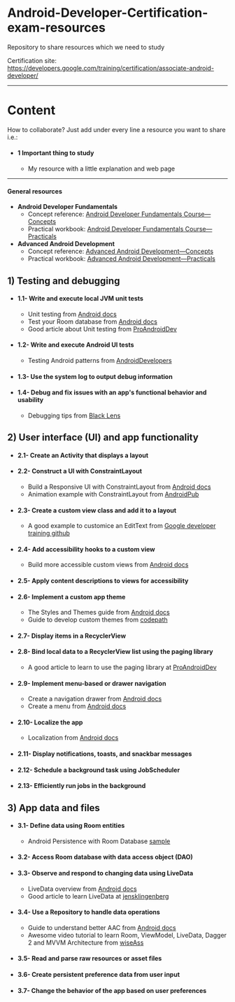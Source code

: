 # Android-Developer-Certification-exam-resources
Repository to share resources which we need to study

Certification site: https://developers.google.com/training/certification/associate-android-developer/

---
# Content

How to collaborate? Just add under every line a resource you want to share i.e.:

* #### 1 Important thing to study
  * My resource with a little explanation and web page
---

#### General resources
  * __Android Developer Fundamentals__
     * Concept reference: [Android Developer Fundamentals Course—Concepts](https://legacy.gitbook.com/book/google-developer-training/android-developer-fundamentals-course-concepts/details)
     * Practical workbook: [Android Developer Fundamentals Course—Practicals](https://legacy.gitbook.com/book/google-developer-training/android-developer-fundamentals-course-practicals/details)
  * __Advanced Android Development__
     * Concept reference: [Advanced Android Development—Concepts](https://legacy.gitbook.com/book/google-developer-training/android-developer-advanced-course-practicals/details)
     * Practical workbook: [Advanced Android Development—Practicals](https://legacy.gitbook.com/book/google-developer-training/android-developer-advanced-course-practicals/details)


## 1) Testing and debugging

  * #### 1.1- Write and execute local JVM unit tests
      * Unit testing from [Android docs](https://developer.android.com/training/testing/unit-testing/)
      * Test your Room database from [Android docs](https://developer.android.com/training/data-storage/room/testing-db)
      * Good article about Unit testing from [ProAndroidDev](https://proandroiddev.com/seven-principles-of-great-unit-tests-adapted-for-android-342515f98ef2)
  * #### 1.2- Write and execute Android UI tests
      * Testing Android patterns from [AndroidDevelopers](https://www.youtube.com/watch?v=W8LJjfkTKik&index=1&list=PLWz5rJ2EKKc-6HWg_jyP0U1zrVLHn65b2)
  * #### 1.3- Use the system log to output debug information
  * #### 1.4- Debug and fix issues with an app's functional behavior and usability
      * Debugging tips from [Black Lens](https://blacklenspub.com/5-debugging-tips-with-android-studio-65751011262f)


## 2) User interface (UI) and app functionality

  * #### 2.1- Create an Activity that displays a layout
  * #### 2.2- Construct a UI with ConstraintLayout
      * Build a Responsive UI with ConstraintLayout from [Android docs](https://developer.android.com/training/constraint-layout/)
      * Animation example with ConstraintLayout from [AndroidPub](https://android.jlelse.eu/build-awesome-animations-with-7-lines-of-code-using-constraintlayout-854e8fd3ad93)
  * #### 2.3- Create a custom view class and add it to a layout
      * A good example to customice an EditText from [Google developer training github](https://google-developer-training.github.io/android-developer-advanced-course-practicals/unit-5-advanced-graphics-and-views/lesson-10-custom-views/10-1a-p-using-custom-views/10-1a-p-using-custom-views.html)
  * #### 2.4- Add accessibility hooks to a custom view
      * Build more accessible custom views from [Android docs](https://developer.android.com/guide/topics/ui/accessibility/custom-views)
  * #### 2.5- Apply content descriptions to views for accessibility
  * #### 2.6- Implement a custom app theme
      * The Styles and Themes guide from [Android docs](https://developer.android.com/guide/topics/ui/look-and-feel/themes)
      * Guide to develop custom themes from [codepath](https://guides.codepath.com/android/developing-custom-themes)
  * #### 2.7- Display items in a RecyclerView
  * #### 2.8- Bind local data to a RecyclerView list using the paging library
      * A good article to learn to use the paging library at [ProAndroidDev](https://proandroiddev.com/8-steps-to-implement-paging-library-in-android-d02500f7fffe)
  * #### 2.9- Implement menu-based or drawer navigation
      * Create a navigation drawer from [Android docs](https://developer.android.com/training/implementing-navigation/nav-drawer)
      * Create a menu from [Android docs](https://developer.android.com/guide/topics/ui/menus)
  * #### 2.10- Localize the app
      * Localization from [Android docs](https://developer.android.com/guide/topics/resources/localization)
  * #### 2.11- Display notifications, toasts, and snackbar messages
  * #### 2.12- Schedule a background task using JobScheduler
  * #### 2.13- Efficiently run jobs in the background
 
 
## 3) App data and files

  * #### 3.1- Define data using Room entities
      * Android Persistence with Room Database [sample](https://github.com/googlecodelabs/android-persistence)
  * #### 3.2- Access Room database with data access object (DAO)
  * #### 3.3- Observe and respond to changing data using LiveData
      * LiveData overview from [Android docs](https://developer.android.com/topic/libraries/architecture/livedata)
      * Good article to learn LiveData at [jensklingenberg](http://jensklingenberg.de/learn-how-to-use-livedata/)
  * #### 3.4- Use a Repository to handle data operations
      * Guide to understand better AAC from [Android docs](https://developer.android.com/jetpack/docs/guide#connect-viewmodel-repository)
      * Awesome video tutorial to learn Room, ViewModel, LiveData, Dagger 2 and MVVM Architecture from [wiseAss](https://www.youtube.com/watch?reload=9&v=LCOKWgHdBvE)
  * #### 3.5- Read and parse raw resources or asset files
  * #### 3.6- Create persistent preference data from user input
  * #### 3.7- Change the behavior of the app based on user preferences


